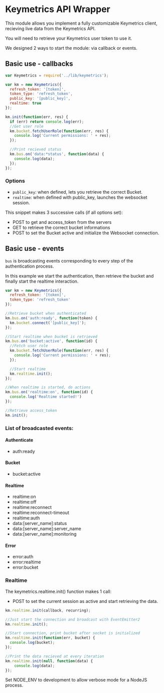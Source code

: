 # Keymetrics API Wrapper

This module allows you implement a fully customizable Keymetrics client, recieving live data from the Keymetrics API.

You will need to retrieve your Keymetrics user token to use it.

We designed 2 ways to start the module: via callback or events.

## Basic use - callbacks

```javascript
var Keymetrics = require('../lib/keymetrics');

var km = new Keymetrics({
  refresh_token: '[token]',
  token_type: 'refresh_token',
  public_key: '[public_key]',
  realtime: true
});

km.init(function(err, res) {
  if (err) return console.log(err);
  //Get user role
  km.bucket.fetchUserRole(function(err, res) {
    console.log('Current permissions: ' + res);
  });

  //Print recieved status
  km.bus.on('data:*status', function(data) {
    console.log(data);
  });
});
```

### Options

*   `public_key`: when defined, lets you retrieve the correct Bucket.
*   `realtime`: when defined with public_key, launches the websocket session.

This snippet makes 3 successive calls (if all options set):

*   POST to get and access_token from the servers
*   GET to retrieve the correct bucket informations
*   POST to set the Bucket active and initialize the Websocket connection.

## Basic use - events

`bus` is broadcasting events corresponding to every step of the authentication process.

In this example we start the authentication, then retrieve the bucket and finally start the realtime interaction.

```javascript
var km = new Keymetrics({
  refresh_token: '[token]',
  token_type: 'refresh_token'
});

//Retrieve bucket when authenticated
km.bus.on('auth:ready', function(token) {
  km.bucket.connect('[public_key]');
});

//Start realtime when bucket is retrieved
km.bus.on('bucket:active', function(id) {
  //Fetch user role
  km.bucket.fetchUserRole(function(err, res) {
    console.log('Current permissions: ' + res);
  });

  //Start realtime
  km.realtime.init();
});

//When realtime is started, do actions
km.bus.on('realtime:on', function(id) {
  console.log('Realtime started!')
});

//Retrieve access_token
km.init();
```

### List of broadcasted events:

#### Authenticate

*   auth:ready


#### Bucket

*   bucket:active

#### Realtime

*   realtime:on
*   realtime:off
*   realtime:reconnect
*   realtime:reconnect-timeout
*   realtime:auth
*   data:\[server_name\]:status
*   data:\[server_name\]:server_name
*   data:\[server_name\]:monitoring

#### Error

*   error:auth
*   error:realtime
*   error:bucket

### Realtime

The keymetrics.realtime.init() function makes 1 call:
*   POST to set the current session as active and start retrieving the data.

```javascript
km.realtime.init(callback, recurring);

//Just start the connection and broadcast with EventEmitter2
km.realtime.init();

//Start connection, print bucket after socket is initialized
km.realtime.init(function(err, bucket) {
  console.log(bucket);
});

//Print the data recieved at every iteration
km.realtime.init(null, function(data) {
    console.log(data);
});
```

Set NODE_ENV to development to allow verbose mode for a NodeJS process.
